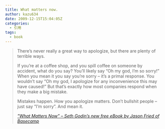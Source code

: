 ```yaml
---
title: What matters now.
author: kazu634
date: 2009-12-15T15:04:05Z
categories:
  - 引用
tags:
  - book
---
```

<div class="section">
<blockquote title="”What Matters Now” - Seth Godin’s new free eBook by Jason Fried of Basecamp" cite="http://37signals.com/svn/posts/2058-what-matters-now-seth-godins-new-free-ebook">
<p>
      There&#8217;s never really a great way to apologize, but there are plenty of terrible ways.
</p>

<p>
      If you&#8217;re at a coffee shop, and you spill coffee on someone by accident, what do you say? You&#8217;ll likely say &#8220;Oh my god, I&#8217;m so sorry!&#8221; When you mean it you say you&#8217;re sorry &#8211; it&#8217;s a primal response. You wouldn&#8217;t say &#8220;Oh my god, I apologize for any inconvenience this may have caused!&#8221; But that&#8217;s exactly how most companies respond when they make a big mistake.
</p>

<p>
      Mistakes happen. How you apologize matters. Don&#8217;t bullshit people &#8211; just say &#8220;I&#8217;m sorry&#8221;. And mean it.
</p>

<p>
<cite><a href="http://37signals.com/svn/posts/2058-what-matters-now-seth-godins-new-free-ebook" onclick="__gaTracker('send', 'event', 'outbound-article', 'http://37signals.com/svn/posts/2058-what-matters-now-seth-godins-new-free-ebook', '”What Matters Now” &#8211; Seth Godin’s new free eBook by Jason Fried of Basecamp');" target="_blank">”What Matters Now” &#8211; Seth Godin’s new free eBook by Jason Fried of Basecamp</a></cite>
</p>
</blockquote>
</div>

